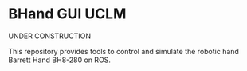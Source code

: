 # BHand GUI UCLM

UNDER CONSTRUCTION

This repository provides tools to control and simulate the robotic hand Barrett Hand BH8-280 on ROS.
